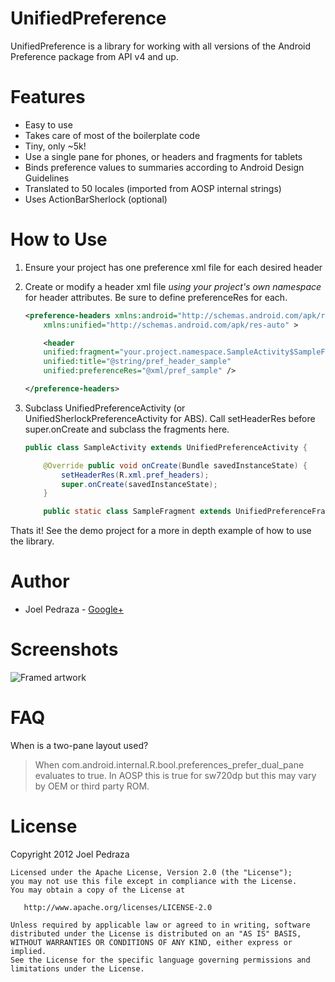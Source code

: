 UnifiedPreference
=================

UnifiedPreference is a library for working with all versions of the 
Android Preference package from API v4 and up.

Features
========

 * Easy to use
 * Takes care of most of the boilerplate code
 * Tiny, only ~5k!
 * Use a single pane for phones, or headers and fragments for tablets
 * Binds preference values to summaries according to Android Design 
   Guidelines
 * Translated to 50 locales (imported from AOSP internal strings)
 * Uses ActionBarSherlock (optional)

How to Use
==========

 1. Ensure your project has one preference xml file for each desired header
 2. Create or modify a header xml file *using your project's own namespace*
    for header attributes. Be sure to define preferenceRes for each.

	```xml
	<preference-headers xmlns:android="http://schemas.android.com/apk/res/android"
		xmlns:unified="http://schemas.android.com/apk/res-auto" >

		<header
		unified:fragment="your.project.namespace.SampleActivity$SampleFragment"
		unified:title="@string/pref_header_sample"
		unified:preferenceRes="@xml/pref_sample" />

	</preference-headers>
	```

 3. Subclass UnifiedPreferenceActivity (or UnifiedSherlockPreferenceActivity
    for ABS). Call setHeaderRes before super.onCreate and subclass the fragments here.

	```java
	public class SampleActivity extends UnifiedPreferenceActivity {

		@Override public void onCreate(Bundle savedInstanceState) {
			setHeaderRes(R.xml.pref_headers);
			super.onCreate(savedInstanceState);
		}

		public static class SampleFragment extends UnifiedPreferenceFragment {}
	```

Thats it! See the demo project for a more in depth example of how to use the library.

Author
======

 * Joel Pedraza - [Google+](http://plus.google.com/111289811888358912498/)

Screenshots
===========

![Framed artwork](https://raw.github.com/saik0/UnifiedPreference/website/images/framed_all.png "Framed artwork")


FAQ
===

When is a two-pane layout used?

 > When com.android.internal.R.bool.preferences_prefer_dual_pane evaluates to true. In AOSP this is true for sw720dp
   but this may vary by OEM or third party ROM.

License
=======

Copyright 2012 Joel Pedraza

    Licensed under the Apache License, Version 2.0 (the "License");
    you may not use this file except in compliance with the License.
    You may obtain a copy of the License at

       http://www.apache.org/licenses/LICENSE-2.0

    Unless required by applicable law or agreed to in writing, software
    distributed under the License is distributed on an "AS IS" BASIS,
    WITHOUT WARRANTIES OR CONDITIONS OF ANY KIND, either express or implied.
    See the License for the specific language governing permissions and
    limitations under the License.

